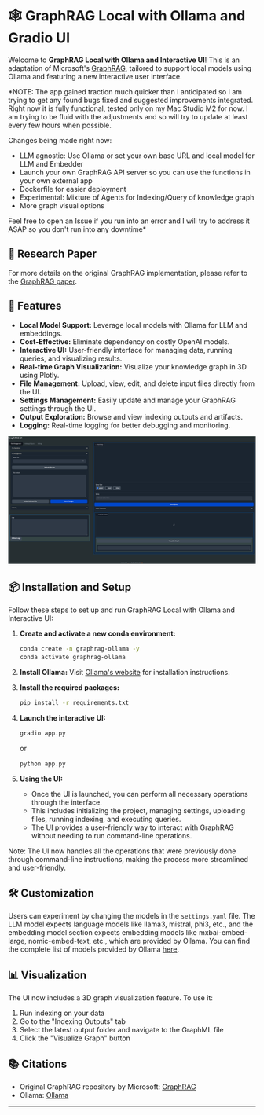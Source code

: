 #  🕸️ GraphRAG Local with Ollama and Gradio UI

Welcome to **GraphRAG Local with Ollama and Interactive UI**! This is an adaptation of Microsoft's [GraphRAG](https://github.com/microsoft/graphrag), tailored to support local models using Ollama and featuring a new interactive user interface.

*NOTE: The app gained traction much quicker than I anticipated so I am trying to get any found bugs fixed and suggested improvements integrated. Right now it is fully functional, tested only on my Mac Studio M2 for now. I am trying to be fluid with the adjustments and so will try to update at least every few hours when possible. 

Changes being made right now:

- LLM agnostic: Use Ollama or set your own base URL and local model for LLM and Embedder
- Launch your own GraphRAG API server so you can use the functions in your own external app
- Dockerfile for easier deployment
- Experimental: Mixture of Agents for Indexing/Query of knowledge graph
- More graph visual options

Feel free to open an Issue if you run into an error and I will try to address it ASAP so you don't run into any downtime*

## 📄 Research Paper

For more details on the original GraphRAG implementation, please refer to the [GraphRAG paper](https://arxiv.org/pdf/2404.16130).

## 🌟 Features

- **Local Model Support:** Leverage local models with Ollama for LLM and embeddings.
- **Cost-Effective:** Eliminate dependency on costly OpenAI models.
- **Interactive UI:** User-friendly interface for managing data, running queries, and visualizing results.
- **Real-time Graph Visualization:** Visualize your knowledge graph in 3D using Plotly.
- **File Management:** Upload, view, edit, and delete input files directly from the UI.
- **Settings Management:** Easily update and manage your GraphRAG settings through the UI.
- **Output Exploration:** Browse and view indexing outputs and artifacts.
- **Logging:** Real-time logging for better debugging and monitoring.

![GraphRAG UI](ui.png)

## 📦 Installation and Setup

Follow these steps to set up and run GraphRAG Local with Ollama and Interactive UI:

1. **Create and activate a new conda environment:**
    ```bash
    conda create -n graphrag-ollama -y
    conda activate graphrag-ollama
    ```

2. **Install Ollama:**
    Visit [Ollama's website](https://ollama.com/) for installation instructions.

4. **Install the required packages:**
    ```bash
    pip install -r requirements.txt
    ```

4. **Launch the interactive UI:**
    ```bash
    gradio app.py
    ```
    or

    ```bash
    python app.py
    ```

6. **Using the UI:**
    - Once the UI is launched, you can perform all necessary operations through the interface.
    - This includes initializing the project, managing settings, uploading files, running indexing, and executing queries.
    - The UI provides a user-friendly way to interact with GraphRAG without needing to run command-line operations.

Note: The UI now handles all the operations that were previously done through command-line instructions, making the process more streamlined and user-friendly.

## 🛠️ Customization

Users can experiment by changing the models in the `settings.yaml` file. The LLM model expects language models like llama3, mistral, phi3, etc., and the embedding model section expects embedding models like mxbai-embed-large, nomic-embed-text, etc., which are provided by Ollama. You can find the complete list of models provided by Ollama [here](https://ollama.com/library).

## 📊 Visualization

The UI now includes a 3D graph visualization feature. To use it:

1. Run indexing on your data
2. Go to the "Indexing Outputs" tab
3. Select the latest output folder and navigate to the GraphML file
4. Click the "Visualize Graph" button

## 📚 Citations

- Original GraphRAG repository by Microsoft: [GraphRAG](https://github.com/microsoft/graphrag)
- Ollama: [Ollama](https://ollama.com/)

---
